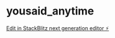 # yousaid_anytime

[Edit in StackBlitz next generation editor ⚡️](https://stackblitz.com/~/github.com/walk-you-tomorrow/yousaid_anytime)
